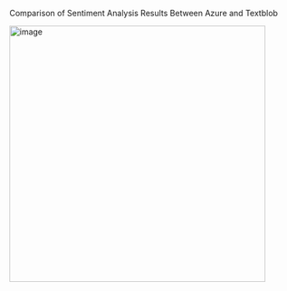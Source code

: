 Comparison of Sentiment Analysis Results Between Azure and Textblob


<img width="452" alt="image" src="https://github.com/user-attachments/assets/3fe75976-f21c-4350-b9c6-b7fec4f139c6">
